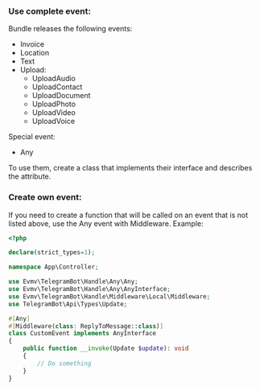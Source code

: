 ### Use complete event:
Bundle releases the following events:
+ Invoice
+ Location
+ Text
+ Upload:
    + UploadAudio
    + UploadContact
    + UploadDocument
    + UploadPhoto
    + UploadVideo
    + UploadVoice

Special event:
+ Any

To use them, create a class that implements their interface and describes the attribute.

### Create own event:
If you need to create a function that will be called on an event that is not listed above, use the Any event with Middleware.
Example:
```php
<?php

declare(strict_types=1);

namespace App\Controller;

use Evmv\TelegramBot\Handle\Any\Any;
use Evmv\TelegramBot\Handle\Any\AnyInterface;
use Evmv\TelegramBot\Handle\Middleware\Local\Middleware;
use TelegramBot\Api\Types\Update;

#[Any]
#[Middleware(class: ReplyToMessage::class)]
class CustomEvent implements AnyInterface
{
    public function __invoke(Update $update): void
    {
        // Do something
    }
}

```